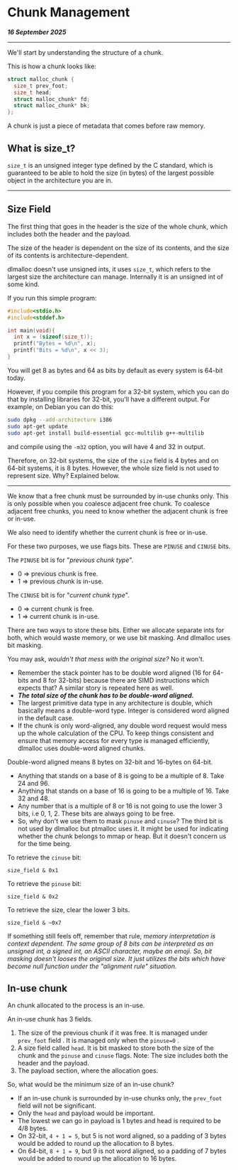 # Chunk Management

_**16 September 2025**_

***

We'll start by understanding the structure of a chunk.

This is how a chunk looks like:

```c
struct malloc_chunk {
  size_t prev_foot;
  size_t head;
  struct malloc_chunk* fd;
  struct malloc_chunk* bk;
};
```

A chunk is just a piece of metadata that comes before raw memory.

## What is size\_t?

`size_t` is an unsigned integer type defined by the C standard, which is guaranteed to be able to hold the size (in bytes) of the largest possible object in the architecture you are in.

***

## Size Field

The first thing that goes in the header is the size of the whole chunk, which includes both the header and the payload.

The size of the header is dependent on the size of its contents, and the size of its contents is architecture-dependent.

dlmalloc doesn't use unsigned ints, it uses `size_t`, which refers to the largest size the architecture can manage. Internally it is an unsigned int of some kind.

If you run this simple program:

```c
#include<stdio.h>
#include<stddef.h>

int main(void){
  int x = (sizeof(size_t));
  printf("Bytes = %d\n", x);
  printf("Bits = %d\n", x << 3);
}
```

You will get 8 as bytes and 64 as bits by default as every system is 64-bit today.

However, if you compile this program for a 32-bit system, which you can do that by installing libraries for 32-bit, you'll have a different output. For example, on Debian you can do this:

```bash
sudo dpkg --add-architecture i386
sudo apt-get update
sudo apt-get install build-essential gcc-multilib g++-multilib
```

and compile using the `-m32` option, you will have 4 and 32 in output.

Therefore, on 32-bit systems, the size of the `size` field is 4 bytes and on 64-bit systems, it is 8 bytes. However, the whole size field is not used to represent size. Why? Explained below.

***

We know that a free chunk must be surrounded by in-use chunks only. This is only possible when you coalesce adjacent free chunk. To coalesce adjacent free chunks, you need to know whether the adjacent chunk is free or in-use.

We also need to identify whether the current chunk is free or in-use.

For these two purposes, we use flags bits. These are `PINUSE` and `CINUSE` bits.

The `PINUSE` bit is for "_previous chunk type_".

* 0 ⇒ previous chunk is free.
* 1 ⇒ previous chunk is in-use.

The `CINUSE` bit is for "_current chunk type_".

* 0 ⇒ current chunk is free.
* 1 ⇒ current chunk is in-use.

There are two ways to store these bits. Either we allocate separate ints for both, which would waste memory, or we use bit masking. And dlmalloc uses bit masking.

You may ask, _wouldn't that mess with the original size?_ No it won't.

* Remember the stack pointer has to be double word aligned (16 for 64-bits and 8 for 32-bits) because there are SIMD instructions which expects that? A similar story is repeated here as well.
* _**The total size of the chunk has to be double-word aligned.**_
* The largest primitive data type in any architecture is double, which basically means a double-word type. Integer is considered word aligned in the default case.
* If the chunk is only word-aligned, any double word request would mess up the whole calculation of the CPU. To keep things consistent and ensure that memory access for every type is managed efficiently, dlmalloc uses double-word aligned chunks.

Double-word aligned means 8 bytes on 32-bit and 16-bytes on 64-bit.

* Anything that stands on a base of 8 is going to be a multiple of 8. Take 24 and 96.
* Anything that stands on a base of 16 is going to be a multiple of 16. Take 32 and 48.
* Any number that is a multiple of 8 or 16 is not going to use the lower 3 bits, i.e 0, 1, 2. These bits are always going to be free.
* So, why don't we use them to mask `pinuse` and `cinuse`? The third bit is not used by dlmalloc but ptmalloc uses it. It might be used for indicating whether the chunk belongs to mmap or heap. But it doesn't concern us for the time being.

To retrieve the `cinuse` bit:

```
size_field & 0x1
```

To retrieve the `pinuse` bit:

```
size_field & 0x2
```

To retrieve the size, clear the lower 3 bits.

```
size_field & ~0x7
```

If something still feels off, remember that rule, _memory interpretation is context dependent. The same group of 8 bits can be interpreted as an unsigned int, a signed int, an ASCII character, maybe an emoji. So, bit masking doesn't looses the original size. It just utilizes the bits which have become null function under the "alignment rule" situation._

## In-use chunk

An chunk allocated to the process is an in-use.

An in-use chunk has 3 fields.

1. The size of the previous chunk if it was free. It is managed under `prev_foot` field . It is managed only when the `pinuse=0` .
2. A size field called `head`. It is bit masked to store both the size of the chunk and the `pinuse` and `cinuse` flags. Note: The size includes both the header and the payload.
3. The payload section, where the allocation goes.

So, what would be the minimum size of an in-use chunk?

* If an in-use chunk is surrounded by in-use chunks only, the `prev_foot` field will not be significant.
* Only the `head` and payload would be important.
* The lowest we can go in payload is 1 bytes and head is required to be 4/8 bytes.
* On 32-bit, `4 + 1 = 5`, but 5 is not word aligned, so a padding of 3 bytes would be added to round up the allocation to 8 bytes.
* On 64-bit, `8 + 1 = 9`, but 9 is not word aligned, so a padding of 7 bytes would be added to round up the allocation to 16 bytes.

